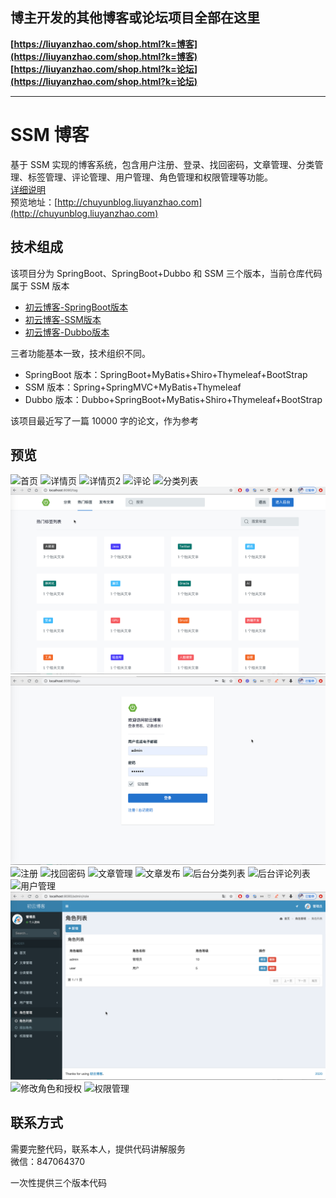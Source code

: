 ## 博主开发的其他博客或论坛项目全部在这里
**[https://liuyanzhao.com/shop.html?k=博客](https://liuyanzhao.com/shop.html?k=博客)**   <br/>
**[https://liuyanzhao.com/shop.html?k=论坛](https://liuyanzhao.com/shop.html?k=论坛)** <br/>
- -------------------------------------------------------------------------------
# SSM 博客
基于 SSM 实现的博客系统，包含用户注册、登录、找回密码，文章管理、分类管理、标签管理、评论管理、用户管理、角色管理和权限管理等功能。<br/>
[详细说明](https://liuyanzhao.com/10206.html)  <br/>
预览地址：[http://chuyunblog.liuyanzhao.com](http://chuyunblog.liuyanzhao.com)



## 技术组成
该项目分为 SpringBoot、SpringBoot+Dubbo 和 SSM 三个版本，当前仓库代码属于 SSM 版本

- [初云博客-SpringBoot版本](https://github.com/saysky/ChuyunBlog)
- [初云博客-SSM版本](https://github.com/saysky/ChuyunBlog-SSM)
- [初云博客-Dubbo版本](https://github.com/saysky/ChuyunBlog-Dubbo)

三者功能基本一致，技术组织不同。

- SpringBoot 版本：SpringBoot+MyBatis+Shiro+Thymeleaf+BootStrap
- SSM 版本：Spring+SpringMVC+MyBatis+Thymeleaf
- Dubbo 版本：Dubbo+SpringBoot+MyBatis+Shiro+Thymeleaf+BootStrap

该项目最近写了一篇 10000 字的论文，作为参考 <br/>


## 预览
![首页](img/1.png)
![详情页](img/2.png)
![详情页2](img/3.png)
![评论](img/4.png)
![分类列表](img/5.png)
![标签列表](img/6.png)
![登录](img/7.png)
![注册](img/8.png)
![找回密码](img/9.png)
![文章管理](img/10.png)
![文章发布](img/11.png)
![后台分类列表](img/12.png)
![后台评论列表](img/13.png)
![用户管理](img/14.png)
![角色管理](img/15.png)
![修改角色和授权](img/16.png)
![权限管理](img/17.png)

## 联系方式
需要完整代码，联系本人，提供代码讲解服务 <br/>
微信：847064370

一次性提供三个版本代码

